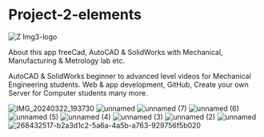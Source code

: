 # Project-2-elements
![Z Img3-logo](https://github.com/Engineering-college-btech-Project2/Project-2/assets/81384987/8c5f3be3-7467-4b17-8c40-45926db5a534)

About this app
freeCad, AutoCAD & SolidWorks with Mechanical, Manufacturing & Metrology lab etc.

AutoCAD & SolidWorks beginner to advanced level videos for Mechanical Engineering students. Web & app development, GitHub, Create your own Server for Computer students many more.

![IMG_20240322_193730](https://github.com/Engineering-college-btech-Project2/Project-2-elements/assets/81384987/07c5e62e-0ed0-4839-a465-ec3c82622fe2)
![unnamed](https://github.com/Engineering-college-btech-Project2/Project-2-elements/assets/81384987/0be9511c-1f08-4e70-bdeb-9b7748bcdecd)
![unnamed (7)](https://github.com/Engineering-college-btech-Project2/Project-2-elements/assets/81384987/7164a85b-daa9-4696-bfa1-b28267d3c0b4)
![unnamed (6)](https://github.com/Engineering-college-btech-Project2/Project-2-elements/assets/81384987/0f722fd3-45d6-4b5b-9848-9d19902e682b)
![unnamed (5)](https://github.com/Engineering-college-btech-Project2/Project-2-elements/assets/81384987/a8371445-381b-4c3b-8a5c-413549779c16)
![unnamed (4)](https://github.com/Engineering-college-btech-Project2/Project-2-elements/assets/81384987/7ad787ef-bac2-4859-8cc2-0f51b8841be2)
![unnamed (3)](https://github.com/Engineering-college-btech-Project2/Project-2-elements/assets/81384987/7af99e30-a00a-4f29-8043-a6731e351ff1)
![unnamed (2)](https://github.com/Engineering-college-btech-Project2/Project-2-elements/assets/81384987/8c341676-b2f3-4c35-8bd3-7ab62996e231)
![unnamed](https://github.com/Engineering-college-btech-Project2/Project-2-elements/assets/81384987/3e3c36ac-2fd0-4425-af3c-8770b25dee04)
![268432517-b2a3d1c2-5a6a-4a5b-a763-929756f5b020](https://github.com/Engineering-college-btech-Project2/Project-2-elements/assets/81384987/3a39fb36-17e8-455c-9531-38ce991a2eff)
